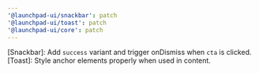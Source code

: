 ```yaml
---
'@launchpad-ui/snackbar': patch
'@launchpad-ui/toast': patch
'@launchpad-ui/core': patch
---
```


[Snackbar]: Add `success` variant and trigger onDismiss when `cta` is clicked.
[Toast]: Style anchor elements properly when used in content.
